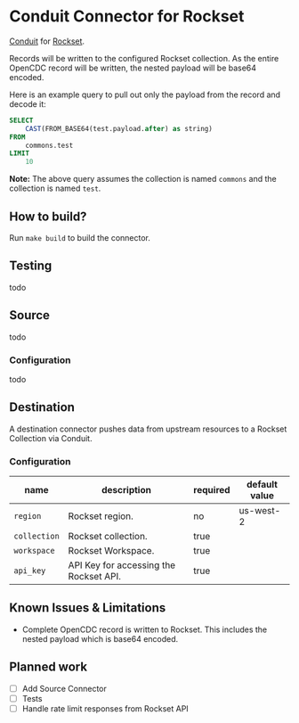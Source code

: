 # Conduit Connector for Rockset
[Conduit](https://conduit.io) for [Rockset](https://rockset.com).

Records will be written to the configured Rockset collection. As the entire OpenCDC record will be written, the nested
payload will be base64 encoded.

Here is an example query to pull out only the payload from the record and decode it:
```sql
SELECT
    CAST(FROM_BASE64(test.payload.after) as string)
FROM
    commons.test
LIMIT
    10
```
**Note:** The above query assumes the collection is named `commons` and the collection is named `test`.

## How to build?
Run `make build` to build the connector.

## Testing
todo

## Source
todo

### Configuration
todo

## Destination
A destination connector pushes data from upstream resources to a Rockset Collection via Conduit.

### Configuration

| name         | description                            | required | default value |
|--------------|----------------------------------------|----------|---------------|
| `region`     | Rockset region.                        | no       | us-west-2     |
| `collection` | Rockset collection.                    | true     |               |
| `workspace`  | Rockset Workspace.                     | true     |               |
| `api_key`    | API Key for accessing the Rockset API. | true     |               |

## Known Issues & Limitations
* Complete OpenCDC record is written to Rockset. This includes the nested payload which is base64 encoded.

## Planned work
- [ ] Add Source Connector
- [ ] Tests
- [ ] Handle rate limit responses from Rockset API
